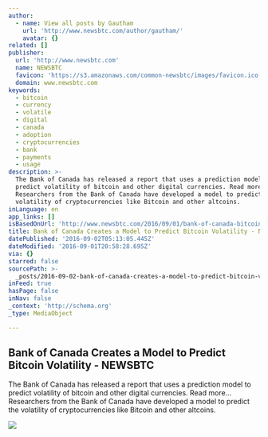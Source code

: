 ```yaml
---
author:
  - name: View all posts by Gautham
    url: 'http://www.newsbtc.com/author/gautham/'
    avatar: {}
related: []
publisher:
  url: 'http://www.newsbtc.com'
  name: NEWSBTC
  favicon: 'https://s3.amazonaws.com/common-newsbtc/images/favicon.ico'
  domain: www.newsbtc.com
keywords:
  - bitcoin
  - currency
  - volatile
  - digital
  - canada
  - adoption
  - cryptocurrencies
  - bank
  - payments
  - usage
description: >-
  The Bank of Canada has released a report that uses a prediction model to
  predict volatility of bitcoin and other digital currencies. Read more...
  Researchers from the Bank of Canada have developed a model to predict the
  volatility of cryptocurrencies like Bitcoin and other altcoins.
inLanguage: en
app_links: []
isBasedOnUrl: 'http://www.newsbtc.com/2016/09/01/bank-of-canada-bitcoin-model/'
title: Bank of Canada Creates a Model to Predict Bitcoin Volatility - NEWSBTC
datePublished: '2016-09-02T05:13:05.445Z'
dateModified: '2016-09-01T20:58:28.695Z'
via: {}
starred: false
sourcePath: >-
  _posts/2016-09-02-bank-of-canada-creates-a-model-to-predict-bitcoin-volatility.md
inFeed: true
hasPage: false
inNav: false
_context: 'http://schema.org'
_type: MediaObject

---
```

<article style=""><h1>Bank of Canada Creates a Model to Predict Bitcoin Volatility - NEWSBTC</h1><p>The Bank of Canada has released a report that uses a prediction model to predict volatility of bitcoin and other digital currencies. Read more... Researchers from the Bank of Canada have developed a model to predict the volatility of cryptocurrencies like Bitcoin and other altcoins.</p><img src="http://s3.amazonaws.com/main-newsbtc-images/2016/09/01195021/bank-of-canada.jpg" /></article>